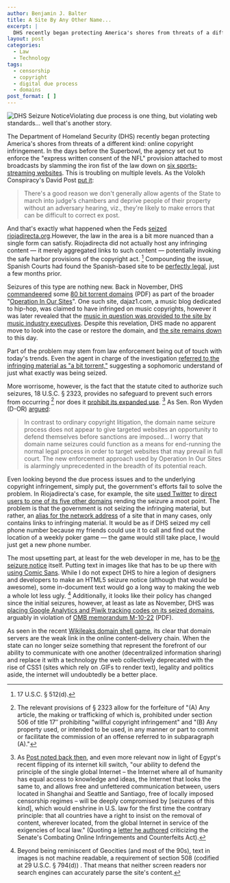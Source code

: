 ```yaml
---
author: Benjamin J. Balter
title: A Site By Any Other Name...
excerpt: |
  DHS recently began protecting America's shores from threats of a different kind: online copyright infringement. In the days before the Superbowl, the agency set out to enforce the "express written consent of the NFL" provision attached to most broadcasts by slamming the iron fist of the law down on six sports-streaming websites.
layout: post
categories:
  - Law
  - Technology
tags:
  - censorship
  - copyright
  - digital due process
  - domains
post_format: [ ]
---
```

![][1]Violating due process is one thing, but violating web standards… well that's another story.

The Department of Homeland Security (DHS) recently began protecting America's shores from threats of a different kind: online copyright infringement. In the days before the Superbowl, the agency set out to enforce the "express written consent of the NFL" provision attached to most broadcasts by slamming the iron fist of the law down on [six sports-streaming websites][2]. This is troubling on multiple levels. As the Vololkh Conspiracy's David Post [put it][3]:

> There's a good reason we don't generally allow agents of the State to march into judge's chambers and deprive people of their property without an adversary hearing, viz., they're likely to make errors that can be difficult to correct ex post.

And that's exactly what happened when the Feds [seized riojadirecta.org][4].However, the law in the area is a bit more nuanced than a single form can satisfy. Riojadirecta did not actually host any infringing content — it merely aggregated links to such content — potentially invoking the safe harbor provisions of the copyright act. [^1] Compounding the issue, Spanish Courts had found the Spanish-based site to be [perfectly legal][6], just a few months prior.

Seizures of this type are nothing new. Back in November, DHS [commandeered][7] some [80 bit torrent domains][8] (PDF) as part of the broader "[Operation In Our Sites][9]". One such site, dajaz1.com, a music blog dedicated to hip-hop, was claimed to have infringed on music copyrights, however it was later revealed that the [music in question was provided to the site by music industry executives][10]. Despite this revelation, DHS made no apparent move to look into the case or restore the domain, and [the site remains down][11] to this day.

Part of the problem may stem from law enforcement being out of touch with today's trends. Even the agent in charge of the investigation [referred to the infringing material as "a bit torrent,"][12] suggesting a sophomoric understand of just what exactly was being seized.

More worrisome, however, is the fact that the statute cited to authorize such seizures, 18 U.S.C. § 2323, provides no safeguard to prevent such errors from occurring [^2] nor does it [prohibit its expanded use][14]. [^3] As Sen. Ron Wyden (D-OR) [argued][16]:

> In contrast to ordinary copyright litigation, the domain name seizure process does not appear to give targeted websites an opportunity to defend themselves before sanctions are imposed… I worry that domain name seizures could function as a means for end-running the normal legal process in order to target websites that may prevail in full court. The new enforcement approach used by Operation In Our Sites is alarmingly unprecedented in the breadth of its potential reach.

Even looking beyond the due process issues and to the underlying copyright infringement, simply put, the government's efforts fail to solve the problem. In Riojadirecta's case, for example, the site [used Twitter][17] to [direct users to one of its five other domains][4] rending the seizure a moot point. The problem is that the government is not seizing the infringing material, but rather, an [alias for the network address][18] of a site that in many cases, only contains links to infringing material. It would be as if DHS seized my cell phone number because my friends could use it to call and find out the location of a weekly poker game — the game would still take place, I would just get a new phone number.

The most upsetting part, at least for the web developer in me, has to be [the seizure notice][19] itself. Putting text in images like that has to be up there with [using Comic Sans][20]. While I do not expect DHS to hire a legion of designers and developers to make an HTML5 seizure notice (although that would be awesome), some in-document text would go a long way to making the web a whole lot less ugly. [^4] Additionally, it looks like their policy has changed since the initial seizures, however, at least as late as November, DHS was [placing Google Analytics and Piwik tracking codes on its seized domains][22], arguably in violation of [OMB memorandum M-10-22][23] (PDF).

As seen in the recent [Wikileaks domain shell game][24], its clear that domain servers are the weak link in the online content-delivery chain. When the state can no longer seize something that represent the forefront of our ability to communicate with one another (decentralized information sharing) and replace it with a technology the web collectively deprecated with the rise of CSS1 (sites which rely on .GIFs to render text), legality and politics aside, the internet will undoubtedly be a better place.

[^1]: 17 U.S.C. § 512(d).
[^2]: The relevant provisions of § 2323 allow for the forfeiture of "(A) Any article, the making or trafficking of which is, prohibited under section 506 of title 17″ prohibiting "willful copyright infringement" and "(B) Any property used, or intended to be used, in any manner or part to commit or facilitate the commission of an offense referred to in subparagraph (A)."
[^3]: As [Post noted back then][27], and even more relevant now in light of Egypt's recent flipping of its internet kill switch, "our ability to defend the principle of the single global Internet – the Internet where all of humanity has equal access to knowledge and ideas, the Internet that looks the same to, and allows free and unfettered communication between, users located in Shanghai and Seattle and Santiago, free of locally imposed censorship regimes – will be deeply compromised by \[seizures of this kind\], which would enshrine in U.S. law for the first time the contrary principle: that all countries have a right to insist on the removal of content, wherever located, from the global Internet in service of the exigencies of local law." (Quoting a [letter he authored][27] criticizing the Senate's Combating Online Infringements and Counterfeits Act).
[^4]: Beyond being reminiscent of Geocities (and most of the 90s), text in images is not machine readable, a requirement of section 508 (codified at 29 U.S.C. § 794(d)) . That means that neither screen readers nor search engines can accurately parse the site's content.

 [1]: http://ben.balter.com/wp-content/uploads/2011/02/IPRC_Seized_2010_11-300x225.gif "DHS Seizure Notice"
 [2]: http://itwel.com/atdhe-live-sports-streaming-website-seized-by-us-authorities.php
 [3]: http://volokh.com/2011/02/02/more-outrageous-domain-name-seizures-by-our-vigilant-dept-of-homeland-security/
 [4]: http://www.huffingtonpost.com/2011/02/02/rojadirecta-org-seized_n_817458.html
 [6]: http://torrentfreak.com/sports-streaming-torrent-links-site-victorious-in-court-100510/
 [7]: http://torrentfreak.com/u-s-government-seizes-bittorrent-search-engine-domain-and-more-101126/
 [8]: http://www.ice.gov/doclib/news/releases/2010/domain_names.pdf
 [9]: http://www.ice.gov/news/releases/1006/100630losangeles.htm
 [10]: http://www.nytimes.com/2010/12/20/business/media/20music.html?_r=1&ref=todayspaper
 [11]: http://dajaz1.com/
 [12]: http://arstechnica.com/tech-policy/news/2010/12/busting-bittorrent.ars
 [14]: http://www.copyhype.com/2011/02/can-google-be-seized-by-ice/
 [16]: http://arstechnica.com/tech-policy/news/2011/02/senator-us-domain-name-seizures-alarmingly-unprecedented.ars?utm_source=rss&utm_medium=rss&utm_campaign=rss
 [17]: http://twitter.com/#!/rojadirecta/status/32348722188779520
 [18]: http://en.wikipedia.org/wiki/Domain_name
 [19]: http://dajaz1.com/IPRC_Seized_2010_11.gif
 [20]: http://bancomicsans.com/
 [22]: http://qbit.cc/homeland-security-tracking-visits-to-seized-domains-using-google-analytics-and-piwik/
 [23]: http://www.whitehouse.gov/sites/default/files/omb/assets/memoranda_2010/m10-22.pdf
 [24]: http://gawker.com/#!5704966/wikileaks-loses-its-domain
 [27]: http://volokh.com/2010/12/01/copyright-enforcement-tail-wags-internet-dog-contd-or-what-the-hell-ever-happened-to-due-process/